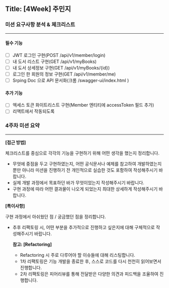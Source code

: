 ## Title: [4Week] 주민지

### 미션 요구사항 분석 & 체크리스트

---
#### 필수 기능
- [ ] JWT 로그인 구현(POST /api/v1/member/login)
- [ ] 내 도서 리스트 구현(GET /api/v1/myBooks)
- [ ] 내 도서 상세정보 구현(GET /api/v1/myBooks/{id})
- [ ] 로그인 한 회원의 정보 구현(GET /api/v1/member/me)
- [ ] Srping Doc 으로 API 문서화(크롬 /swagger-ui/index.html )
#### 추가 기능
- [ ] 엑세스 토큰 화이트리스트 구현(Member 엔티티에 accessToken 필드 추가)
- [ ] 리액트에서 작동되도록

### 4주차 미션 요약

---

**[접근 방법]**

체크리스트를 중심으로 각각의 기능을 구현하기 위해 어떤 생각을 했는지 정리합니다.

- 무엇에 중점을 두고 구현하였는지, 어떤 공식문서나 예제를 참고하여 개발하였는지 뿐만 아니라 미션을 진행하기 전 개인적으로 실습한 것도 포함하여 작성해주시기 바랍니다.
- 실제 개발 과정에서 목표하던 바가 무엇이었는지 작성해주시기 바랍니다.
- 구현 과정에 따라 어떤 결과물이 나오게 되었는지 최대한 상세하게 작성해주시기 바랍니다.



**[특이사항]**

구현 과정에서 아쉬웠던 점 / 궁금했던 점을 정리합니다.

- 추후 리팩토링 시, 어떤 부분을 추가적으로 진행하고 싶은지에 대해 구체적으로 작성해주시기 바랍니다.

  **참고: [Refactoring]**

    - Refactoring 시 주로 다루어야 할 이슈들에 대해 리스팅합니다.
    - 1차 리팩토링은 기능 개발을 종료한 후, 스스로 코드를 다시 천천히 읽어보면서 진행합니다.
    - 2차 리팩토링은 피어리뷰를 통해 전달받은 다양한 의견과 피드백을 조율하여 진행합니다.